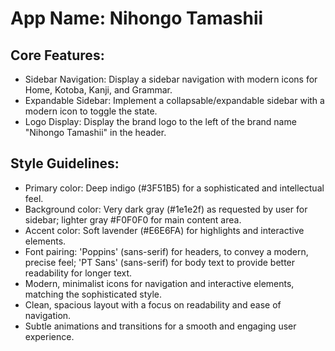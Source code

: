 # **App Name**: Nihongo Tamashii

## Core Features:

- Sidebar Navigation: Display a sidebar navigation with modern icons for Home, Kotoba, Kanji, and Grammar.
- Expandable Sidebar: Implement a collapsable/expandable sidebar with a modern icon to toggle the state.
- Logo Display: Display the brand logo to the left of the brand name "Nihongo Tamashii" in the header.

## Style Guidelines:

- Primary color: Deep indigo (#3F51B5) for a sophisticated and intellectual feel.
- Background color: Very dark gray (#1e1e2f) as requested by user for sidebar; lighter gray #F0F0F0 for main content area.
- Accent color: Soft lavender (#E6E6FA) for highlights and interactive elements.
- Font pairing: 'Poppins' (sans-serif) for headers, to convey a modern, precise feel; 'PT Sans' (sans-serif) for body text to provide better readability for longer text.
- Modern, minimalist icons for navigation and interactive elements, matching the sophisticated style.
- Clean, spacious layout with a focus on readability and ease of navigation.
- Subtle animations and transitions for a smooth and engaging user experience.